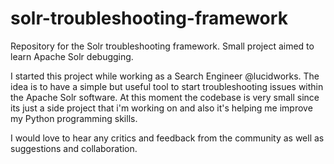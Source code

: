 # solr-troubleshooting-framework
Repository for the Solr troubleshooting framework. Small project aimed to learn Apache Solr debugging.

I started this project while working as a Search Engineer @lucidworks. The idea is to have a simple but useful tool to start troubleshooting issues within the Apache Solr software.
At this moment the codebase is very small since its just a side project that i'm working on and also it's helping me improve my Python programming skills.

I would love to hear any critics and feedback from the community as well as suggestions and collaboration. 
